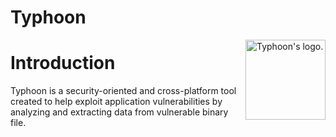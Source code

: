 # Typhoon

<img src="http://image.noelshack.com/fichiers/2018/50/1/1544456374-tornado-2.png" align="right" title="Typhoon's logo." height="128px" width="128px"/>

# Introduction

Typhoon is a security-oriented and cross-platform tool created to help exploit application vulnerabilities by analyzing and extracting data from vulnerable binary file.
